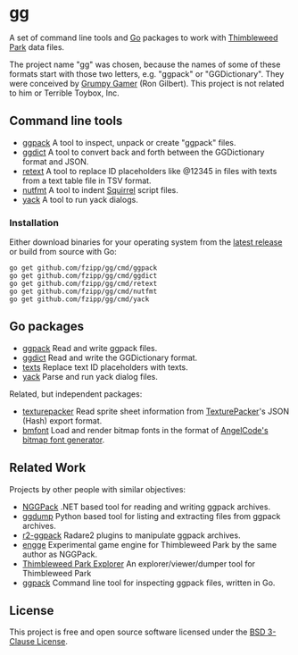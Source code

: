 # gg

A set of command line tools and [Go](https://golang.org) packages to work with
[Thimbleweed Park](https://thimbleweedpark.com/) data files.

The project name "gg" was chosen, because the names of some of these formats
start with those two letters, e.g. "ggpack" or "GGDictionary". They were
conceived by [Grumpy Gamer](https://grumpygamer.com/) (Ron Gilbert).
This project is not related to him or Terrible Toybox, Inc.

## Command line tools

* [ggpack](https://pkg.go.dev/github.com/fzipp/gg/cmd/ggpack) A tool to inspect, unpack or create "ggpack" files.
* [ggdict](https://pkg.go.dev/github.com/fzipp/gg/cmd/ggdict) A tool to convert back and forth between the GGDictionary format and JSON.
* [retext](https://pkg.go.dev/github.com/fzipp/gg/cmd/retext) A tool to replace ID placeholders like @12345 in files with texts from a text table file in TSV format.
* [nutfmt](https://pkg.go.dev/github.com/fzipp/gg/cmd/nutfmt) A tool to indent [Squirrel](http://squirrel-lang.org/) script files.
* [yack](https://pkg.go.dev/github.com/fzipp/gg/cmd/yack@v0.0.0-20200303190959-5f731a2a50db?tab=doc) A tool to run yack dialogs.

### Installation

Either download binaries for your operating system from the [latest release](https://github.com/fzipp/gg/releases/latest) or build from source with Go:

```
go get github.com/fzipp/gg/cmd/ggpack
go get github.com/fzipp/gg/cmd/ggdict
go get github.com/fzipp/gg/cmd/retext
go get github.com/fzipp/gg/cmd/nutfmt
go get github.com/fzipp/gg/cmd/yack
```

## Go packages

* [ggpack](https://pkg.go.dev/github.com/fzipp/gg/ggpack) Read and write ggpack files.
* [ggdict](https://pkg.go.dev/github.com/fzipp/gg/ggdict) Read and write the GGDictionary format.
* [texts](https://pkg.go.dev/github.com/fzipp/gg/texts) Replace text ID placeholders with texts.
* [yack](https://pkg.go.dev/github.com/fzipp/gg/yack) Parse and run yack dialog files.

Related, but independent packages:

* [texturepacker](https://pkg.go.dev/github.com/fzipp/texturepacker) Read sprite sheet information from [TexturePacker](https://www.codeandweb.com/texturepacker)'s JSON (Hash) export format.
* [bmfont](https://pkg.go.dev/github.com/fzipp/bmfont) Load and render bitmap fonts in the format of [AngelCode's bitmap font generator](https://www.angelcode.com/products/bmfont/).

## Related Work

Projects by other people with similar objectives:

* [NGGPack](https://github.com/scemino/NGGPack)
  .NET based tool for reading and writing ggpack archives.
* [ggdump](https://github.com/mstr-/twp-ggdump)
  Python based tool for listing and extracting files from ggpack archives.
* [r2-ggpack](https://github.com/mrmacete/r2-ggpack)
  Radare2 plugins to manipulate ggpack archives.
* [engge](https://github.com/scemino/engge)
  Experimental game engine for Thimbleweed Park by the same author as NGGPack.
* [Thimbleweed Park Explorer](https://github.com/bgbennyboy/Thimbleweed-Park-Explorer)
  An explorer/viewer/dumper tool for Thimbleweed Park
* [ggpack](https://github.com/s-l-teichmann/ggpack)
  Command line tool for inspecting ggpack files, written in Go.

## License

This project is free and open source software licensed under the
[BSD 3-Clause License](LICENSE).
